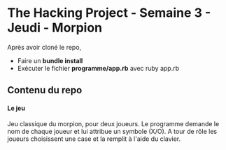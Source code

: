 # The Hacking Project - Semaine 3 - Jeudi - Morpion

Après avoir cloné le repo,
- Faire un **bundle install**
- Exécuter le fichier **programme/app.rb** avec ruby app.rb

## Contenu du repo

#### Le jeu 

Jeu classique du morpion, pour deux joueurs. Le programme demande le nom de chaque joueur et lui attribue un symbole (X/O). 
A tour de rôle les joueurs choisissent une case et la remplit à l'aide du clavier.
